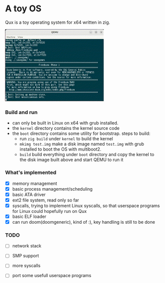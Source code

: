 # A toy OS

Qux is a toy operating system for x64 written in zig.

![It can run doom!](doom.gif)

### Build and run

- can only be built in Linux on x64 with grub installed. 
- the `kernel` directory contains the kernel source code
- the `boot` directory contains some utility for bootstrap. steps to build:
    - run `zig build` under `kernel` to build the kernel
    - `mkimg test.img` make a disk image named `test.img` with grub installed to boot the OS with multiboot2.
    - `build`  build everything under `boot` directory and copy the kernel to the disk image built above and start QEMU to run it

### What's implemented

- [x] memory management
- [x] basic process management/scheduling
- [x] basic ATA driver
- [x] ext2 file system, read only so far
- [x] syscalls, trying to implement Linux syscalls, so that userspace programs for Linux could hopefully run on Qux 
- [x] basic ELF loader
- [x] can run doom(doomgeneric), kind of :), key handling is still to be done

### TODO

- [ ] network stack
- [ ] SMP support
- [ ] more syscalls
- [ ] port some usefull userspace programs

